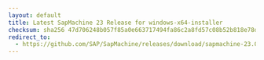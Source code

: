 ```yaml
---
layout: default
title: Latest SapMachine 23 Release for windows-x64-installer
checksum: sha256 47d706248b057f85a0e663717494fa86c2a8fd57c08b52b818e78d9a7e39ca4f
redirect_to:
  - https://github.com/SAP/SapMachine/releases/download/sapmachine-23.0.2/sapmachine-jdk-23.0.2_windows-x64_bin.msi
---
```

